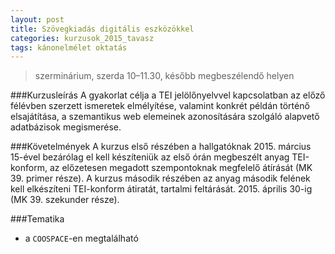 ```yaml
---
layout: post
title: Szövegkiadás digitális eszközökkel
categories: kurzusok_2015_tavasz
tags: kánonelmélet oktatás
---
```


> szerminárium, szerda 10&ndash;11.30, később megbeszélendő helyen

###Kurzusleírás
A gyakorlat célja a TEI jelölőnyelvvel kapcsolatban az előző félévben szerzett ismeretek elmélyítése, valamint konkrét példán történő elsajátítása, a szemantikus web elemeinek azonosítására szolgáló alapvető adatbázisok megismerése.

###Követelmények
A kurzus első részében a hallgatóknak 2015. március 15-ével bezárólag el kell készíteniük az első órán megbeszélt anyag TEI-konform, az előzetesen megadott szempontoknak megfelelő átírását (MK 39. primer része). A kurzus második részében az anyag második felének kell elkészíteni TEI-konform átiratát, tartalmi feltárását. 2015. április 30-ig (MK 39. szekunder része).

###Tematika
- a `COOSPACE`-en megtalálható
